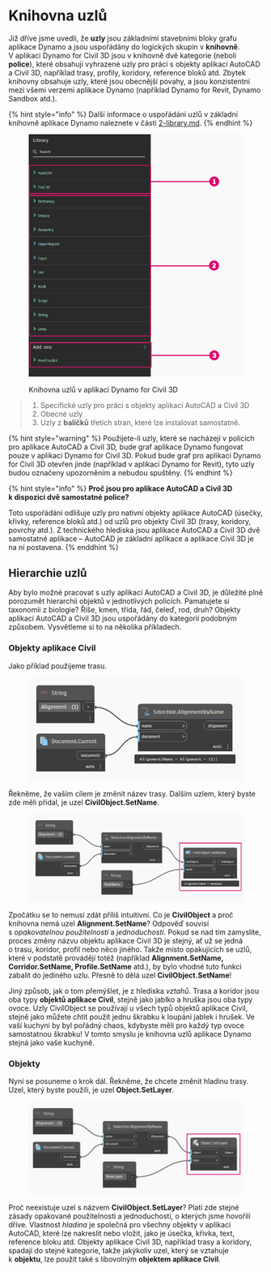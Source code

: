 # Knihovna uzlů

Již dříve jsme uvedli, že **uzly** jsou základními stavebními bloky grafu aplikace Dynamo a jsou uspořádány do logických skupin v **knihovně**. V aplikaci Dynamo for Civil 3D jsou v knihovně dvě kategorie (neboli **police**), které obsahují vyhrazené uzly pro práci s objekty aplikací AutoCAD a Civil 3D, například trasy, profily, koridory, reference bloků atd. Zbytek knihovny obsahuje uzly, které jsou obecnější povahy, a jsou konzistentní mezi všemi verzemi aplikace Dynamo (například Dynamo for Revit, Dynamo Sandbox atd.).

{% hint style="info" %} Další informace o uspořádání uzlů v základní knihovně aplikace Dynamo naleznete v části [2-library.md](../3\_user\_interface/2-library.md "mention"). {% endhint %}

<figure><img src="../.gitbook/assets/c3d-node-library.png" alt="" width="563"><figcaption><p>Knihovna uzlů v aplikaci Dynamo for Civil 3D</p></figcaption></figure>

> 1. Specifické uzly pro práci s objekty aplikací AutoCAD a Civil 3D
> 2. Obecné uzly
> 3. Uzly z **balíčků** třetích stran, které lze instalovat samostatně.

{% hint style="warning" %} Použijete-li uzly, které se nacházejí v policích pro aplikace AutoCAD a Civil 3D, bude graf aplikace Dynamo fungovat pouze v aplikaci Dynamo for Civil 3D. Pokud bude graf pro aplikaci Dynamo for Civil 3D otevřen jinde (například v aplikaci Dynamo for Revit), tyto uzly budou označeny upozorněním a nebudou spuštěny. {% endhint %}

{% hint style="info" %} **Proč jsou pro aplikace AutoCAD a Civil 3D k dispozici dvě samostatné police?**

Toto uspořádání odlišuje uzly pro nativní objekty aplikace AutoCAD (úsečky, křivky, reference bloků atd.) od uzlů pro objekty Civil 3D (trasy, koridory, povrchy atd.). Z technického hlediska jsou aplikace AutoCAD a Civil 3D dvě samostatné aplikace – AutoCAD je základní aplikace a aplikace Civil 3D je na ní postavena. {% enddhint %}

## Hierarchie uzlů

Aby bylo možné pracovat s uzly aplikací AutoCAD a Civil 3D, je důležité plně porozumět hierarchii objektů v jednotlivých policích. Pamatujete si taxonomii z biologie? Říše, kmen, třída, řád, čeleď, rod, druh? Objekty aplikací AutoCAD a Civil 3D jsou uspořádány do kategorií podobným způsobem. Vysvětleme si to na několika příkladech.

### Objekty aplikace Civil

Jako příklad použijeme trasu.

<figure><img src="../.gitbook/assets/c3d-node-library-alignment.png" alt=""><figcaption></figcaption></figure>

Řekněme, že vaším cílem je změnit název trasy. Dalším uzlem, který byste zde měli přidal, je uzel **CivilObject.SetName**.

<figure><img src="../.gitbook/assets/c3d-node-library-alignment-set-name (1).png" alt=""><figcaption></figcaption></figure>

Zpočátku se to nemusí zdát příliš intuitivní. Co je **CivilObject** a proč knihovna nemá uzel **Alignment.SetName**? Odpověď souvisí s _opakovatelnou použitelností_ a _jednoduchostí_. Pokud se nad tím zamyslíte, proces změny názvu objektu aplikace Civil 3D je stejný, ať už se jedná o trasu, koridor, profil nebo něco jiného. Takže místo opakujících se uzlů, které v podstatě provádějí totéž (například **Alignment.SetName, Corridor.SetName, Profile.SetName** atd.), by bylo vhodné tuto funkci zabalit do jediného uzlu. Přesně to dělá uzel **CivilObject.SetName**!

Jiný způsob, jak o tom přemýšlet, je z hlediska _vztahů_. Trasa a koridor jsou oba typy **objektů aplikace Civil**, stejně jako jablko a hruška jsou oba typy ovoce. Uzly CivilObject se používají u všech typů objektů aplikace Civil, stejně jako můžete chtít použít jednu škrabku k loupání jablek i hrušek. Ve vaší kuchyni by byl pořádný chaos, kdybyste měli pro každý typ ovoce samostatnou škrabku! V tomto smyslu je knihovna uzlů aplikace Dynamo stejná jako vaše kuchyně.

### Objekty

Nyní se posuneme o krok dál. Řekněme, že chcete změnit hladinu trasy. Uzel, který byste použili, je uzel **Object.SetLayer**.

<figure><img src="../.gitbook/assets/c3d-node-library-alignment-set-layer.png" alt=""><figcaption></figcaption></figure>

Proč neexistuje uzel s názvem **CivilObject.SetLayer**? Platí zde stejné zásady opakované použitelnosti a jednoduchosti, o kterých jsme hovořili dříve. Vlastnost _hladina_ je společná pro všechny objekty v aplikaci AutoCAD, které lze nakreslit nebo vložit, jako je úsečka, křivka, text, reference bloku atd. Objekty aplikace Civil 3D, například trasy a koridory, spadají do stejné kategorie, takže jakýkoliv uzel, který se vztahuje k **objektu**, lze použít také s libovolným **objektem aplikace Civil**.

